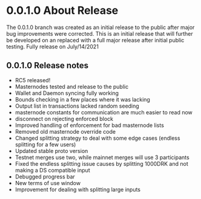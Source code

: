 0.0.1.0 About Release
=====================

The 0.0.1.0 branch was created as an initial release to the public after major bug improvements were corrected. This is an initial release that will further be developed on an replaced with a full major release after initial public testing. Fully release on July/14/2021


0.0.1.0 Release notes
-----------------------

- RC5 released!
- Masternodes tested and release to the public
- Wallet and Daemon syncing fully working
- Bounds checking in a few places where it was lacking
- Output list in transactions lacked random seeding
- masternode constants for communication are much easier to read now
- disconnect on rejecting enforced block
- Improved handling of enforcement for bad masternode lists
- Removed old masternode override code
- Changed splitting strategy to deal with some edge cases (endless splitting for a few users)
- Updated stable proto version
- Testnet merges use two, while mainnet merges will use 3 participants
- Fixed the endless splitting issue causes by splitting 1000DRK and not making a DS compatible input
- Debugged progress bar
- New terms of use window
- Improvement for dealing with splitting large inputs
